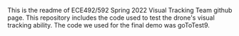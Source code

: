 This is the readme of ECE492/592 Spring 2022 Visual Tracking Team github page.
This repository includes the code used to test the drone's visual tracking ability.
The code we used for the final demo was goToTest9.
